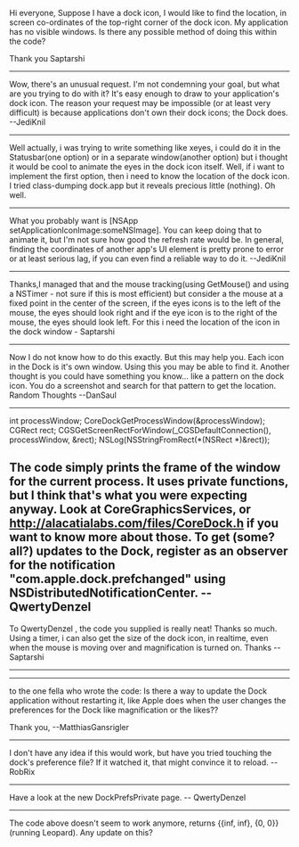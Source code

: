 

Hi everyone,
Suppose I have a dock icon, I would like to find the location, in screen co-ordinates of the top-right corner of the dock icon. My application has no visible windows.
Is there any possible method of doing this within the code?

Thank you
Saptarshi

----
Wow, there's an unusual request. I'm not condemning your goal, but what are you trying to do with it? It's easy enough to draw to your application's dock icon. The reason your request may be impossible (or at least very difficult) is because applications don't own their dock icons; the Dock does. --JediKnil

----
Well actually, i was trying to write something like xeyes, i could do it in the Statusbar(one option) or in a separate window(another option) but i thought it would be cool to animate the eyes in the dock icon itself. Well, if i want to implement the first option, then i need to know the location of the dock icon. I tried class-dumping dock.app but it reveals precious little (nothing).
Oh well.

----
What you probably want is     [NSApp setApplicationIconImage:someNSImage]. You can keep doing that to animate it, but I'm not sure how good the refresh rate would be. In general, finding the coordinates of another app's UI element is pretty prone to error or at least serious lag, if you can even find a reliable way to do it. --JediKnil

----
Thanks,I managed that and the mouse tracking(using GetMouse() and using a NSTimer - not sure if this is most efficient) but consider a the mouse at a fixed point in the center of the screen, if the eyes icons is to the left of the mouse, the eyes should look right and if the eye icon is to the right of the mouse, the eyes should look left. For this i need the location of the icon in the dock window - Saptarshi

----
Now I do not know how to do this exactly. But this may help you. Each icon in the Dock is it's own window. Using this you may be able to find it. Another thought is you could have something you know... like a pattern on the dock icon. You do a screenshot and search for that pattern to get the location. Random Thoughts --DanSaul

----
    
int processWindow;
CoreDockGetProcessWindow(&processWindow);
CGRect rect;
CGSGetScreenRectForWindow(_CGSDefaultConnection(), processWindow, &rect);
NSLog(NSStringFromRect(*(NSRect *)&rect));

The code simply prints the frame of the window for the current process. It uses private functions, but I think that's what you were expecting anyway. Look at CoreGraphicsServices, or http://alacatialabs.com/files/CoreDock.h if you want to know more about those.
To get (some? all?) updates to the Dock, register as an observer for the notification "com.apple.dock.prefchanged" using NSDistributedNotificationCenter. -- QwertyDenzel
----
To QwertyDenzel , the code you supplied is really neat! Thanks so much. Using a timer, i can also get the size of the dock icon, in realtime, even when the mouse is moving over and magnification is  turned on. Thanks -- Saptarshi

----

----
to the one fella who wrote the code:
Is there a way to update the Dock application without restarting it, like Apple does when the user changes the preferences for the Dock like magnification or the likes??

Thank you,
--MatthiasGansrigler

----

I don't have any idea if this would work, but have you tried touching the dock's preference file? If it watched it, that might convince it to reload. -- RobRix

----

Have a look at the new DockPrefsPrivate page. -- QwertyDenzel

----
The code above doesn't seem to work anymore, returns      {{inf, inf}, {0, 0}}  (running Leopard). Any update on this?
